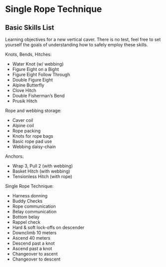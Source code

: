 # Single Rope Technique
## Basic Skills List

Learning objectives for a new vertical caver. There is no test, feel free to set yourself the goals of understanding how to safely employ these skills.

Knots, Bends, Hitches:
* Water Knot (w/ webbing)
* Figure Eight on a Bight
* Figure Eight Follow Through
* Double Figure Eight
* Alpine Butterfly
* Clove Hitch
* Double Fisherman’s Bend
* Prusik Hitch

Rope and webbing storage:
* Caver coil
* Alpine coil
* Rope packing
* Knots for rope bags
* Basic rope pad use
* Webbing daisy-chain

Anchors:
* Wrap 3, Pull 2 (with webbing)
* Basket Hitch (with webbing)
* Tensionless Hitch (with rope)

Single Rope Technique:
* Harness donning
* Buddy Checks
* Rope communication
* Belay communication
* Bottom belay
* Rappel check
* Hard & soft lock-offs on descender
* Downclimb 10 meters
* Ascend 40 meters
* Descend past a knot
* Ascend past a knot
* Changeover to ascent
* Changeover to descent


